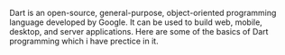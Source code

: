 Dart is an open-source, general-purpose, object-oriented programming language developed by Google. 
It can be used to build web, mobile, desktop, and server applications.
Here are some of the basics of Dart programming which i have prectice in it.
